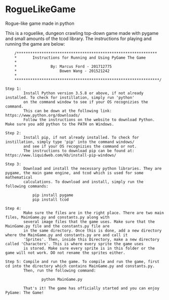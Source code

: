 # RogueLikeGame
Rogue-like game made in python

This is a roguelike, dungeon crawling top-down game made with pygame and small amounts of the tcod library. The instructions for playing and running the game are below:




		/**************************************************************
		*		Instructions for Running and Using PyGame The Game
		*
		*				By: Marcus Ford - 201712775
		*					Bowen Wang - 201521242
		*
		****************************************************************/

	Step 1:
			Install Python version 3.5.8 or above, if not already installed. To check for instillation, simply run 'python'
			on the command window to see if your OS recognizies the command.
			This can be down at the following link: https://www.python.org/downloads/	
			Follow the instructions on the website to download Python. Make sure you add python to the PATH on Windows.
	
	Step 2: 
			Install pip, if not already installed. To check for instillation, simply type 'pip' into the command windows/
			and see if your OS recognizies the command or not.
			The instructions to download pip can be found at: https://www.liquidweb.com/kb/install-pip-windows/
			
	Step 3:
			Download and install the necessary python libraries. They are pygame, the main game engine, and tcod which is used for some mathematical
			calculations. To download and install, simply run the following commands:
			
				pip install pygame	
				pip install tcod
				
	Step 4:
			Make sure the files are in the right place. There are two main files, MainGame.py and constants.py along with 
			several image files that the game uses. Make sure that the MainGame.py file and the constants.py file are
			in the same directory. Once this is done, add a new directory where the MainGame.py and constants.py are and call it
			'Sprites'. Then, inside this Directory, make a new directory called 'Characters'. This is where every sprite the game uses
			is stored. Make sure every sprite is in this folder or the game will not work. DO not rename the sprites either.
	
	Step 5: Compile and run the game. To compile and run the game, first cd into the directory which contains MainGame.py and constants.py.
			Then, run the following command:
					
					python MainGame.py
		
			That's it! The game has officially started and you can enjoy PyGame: The Game!

